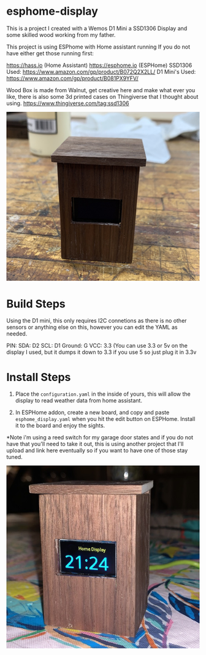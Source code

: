 # esphome-display
This is a project I created with a Wemos D1 Mini a SSD1306 Display and some skilled wood working from my father. 

This project is using ESPhome with Home assistant running If you do not have either get those running first: 

https://hass.io (Home Assistant)
https://esphome.io (ESPHome)
SSD1306 Used: https://www.amazon.com/gp/product/B072Q2X2LL/
D1 Mini's Used: https://www.amazon.com/gp/product/B081PX9YFV/

Wood Box is made from Walnut, get creative here and make what ever you like, there is also some 3d printed cases on Thingiverse that I thought about using. 
https://www.thingiverse.com/tag:ssd1306

![Image of Box Off](https://github.com/sjhilt/esphome-display/blob/main/images/box_off.jpg)
# Build Steps

Using the D1 mini, this only requires I2C connetions as there is no other sensors or anything else on this, however you can edit the YAML as needed. 

PIN: 
SDA: D2
SCL: D1
Ground: G
VCC: 3.3 (You can use 3.3 or 5v on the display I used, but it dumps it down to 3.3 if you use 5 so just plug it in 3.3v

# Install Steps 
1) Place the `configuration.yaml` in the inside of yours, this will allow the display to read weather data from home assistant. 

2) In ESPHome addon, create a new board, and copy and paste `esphome_display.yaml` when you hit the edit button on ESPHome. Install it to the board and enjoy the sights. 

*Note i'm using a reed switch for my garage door states and if you do not have that you'll need to take it out, this is using another project that I'll upload and link here eventually so if you want to have one of those stay tuned. 


![Image of Box On](https://github.com/sjhilt/esphome-display/blob/main/images/box_on.jpg)
